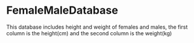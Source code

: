 FemaleMaleDatabase
==================

This database includes height and weight of females and males, the first column is the height(cm) and the second column is the weight(kg)
